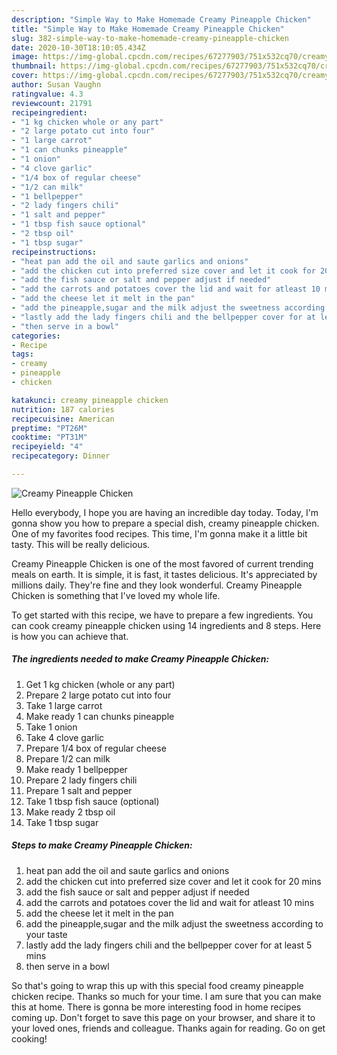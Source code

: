 ```yaml
---
description: "Simple Way to Make Homemade Creamy Pineapple Chicken"
title: "Simple Way to Make Homemade Creamy Pineapple Chicken"
slug: 382-simple-way-to-make-homemade-creamy-pineapple-chicken
date: 2020-10-30T18:10:05.434Z
image: https://img-global.cpcdn.com/recipes/67277903/751x532cq70/creamy-pineapple-chicken-recipe-main-photo.jpg
thumbnail: https://img-global.cpcdn.com/recipes/67277903/751x532cq70/creamy-pineapple-chicken-recipe-main-photo.jpg
cover: https://img-global.cpcdn.com/recipes/67277903/751x532cq70/creamy-pineapple-chicken-recipe-main-photo.jpg
author: Susan Vaughn
ratingvalue: 4.3
reviewcount: 21791
recipeingredient:
- "1 kg chicken whole or any part"
- "2 large potato cut into four"
- "1 large carrot"
- "1 can chunks pineapple"
- "1 onion"
- "4 clove garlic"
- "1/4 box of regular cheese"
- "1/2 can milk"
- "1 bellpepper"
- "2 lady fingers chili"
- "1 salt and pepper"
- "1 tbsp fish sauce optional"
- "2 tbsp oil"
- "1 tbsp sugar"
recipeinstructions:
- "heat pan add the oil and saute garlics and onions"
- "add the chicken cut into preferred size cover and let it cook for 20 mins"
- "add the fish sauce or salt and pepper adjust if needed"
- "add the carrots and potatoes cover the lid and wait for atleast 10 mins"
- "add the cheese let it melt in the pan"
- "add the pineapple,sugar and the milk adjust the sweetness according to your taste"
- "lastly add the lady fingers chili and the bellpepper cover for at least 5 mins"
- "then serve in a bowl"
categories:
- Recipe
tags:
- creamy
- pineapple
- chicken

katakunci: creamy pineapple chicken 
nutrition: 187 calories
recipecuisine: American
preptime: "PT26M"
cooktime: "PT31M"
recipeyield: "4"
recipecategory: Dinner

---
```



![Creamy Pineapple Chicken](https://img-global.cpcdn.com/recipes/67277903/751x532cq70/creamy-pineapple-chicken-recipe-main-photo.jpg)

Hello everybody, I hope you are having an incredible day today. Today, I'm gonna show you how to prepare a special dish, creamy pineapple chicken. One of my favorites food recipes. This time, I'm gonna make it a little bit tasty. This will be really delicious.



Creamy Pineapple Chicken is one of the most favored of current trending meals on earth. It is simple, it is fast, it tastes delicious. It's appreciated by millions daily. They're fine and they look wonderful. Creamy Pineapple Chicken is something that I've loved my whole life.


To get started with this recipe, we have to prepare a few ingredients. You can cook creamy pineapple chicken using 14 ingredients and 8 steps. Here is how you can achieve that.

<!--inarticleads1-->

##### The ingredients needed to make Creamy Pineapple Chicken:

1. Get 1 kg chicken (whole or any part)
1. Prepare 2 large potato cut into four
1. Take 1 large carrot
1. Make ready 1 can chunks pineapple
1. Take 1 onion
1. Take 4 clove garlic
1. Prepare 1/4 box of regular cheese
1. Prepare 1/2 can milk
1. Make ready 1 bellpepper
1. Prepare 2 lady fingers chili
1. Prepare 1 salt and pepper
1. Take 1 tbsp fish sauce (optional)
1. Make ready 2 tbsp oil
1. Take 1 tbsp sugar




<!--inarticleads2-->

##### Steps to make Creamy Pineapple Chicken:

1. heat pan add the oil and saute garlics and onions
1. add the chicken cut into preferred size cover and let it cook for 20 mins
1. add the fish sauce or salt and pepper adjust if needed
1. add the carrots and potatoes cover the lid and wait for atleast 10 mins
1. add the cheese let it melt in the pan
1. add the pineapple,sugar and the milk adjust the sweetness according to your taste
1. lastly add the lady fingers chili and the bellpepper cover for at least 5 mins
1. then serve in a bowl




So that's going to wrap this up with this special food creamy pineapple chicken recipe. Thanks so much for your time. I am sure that you can make this at home. There is gonna be more interesting food in home recipes coming up. Don't forget to save this page on your browser, and share it to your loved ones, friends and colleague. Thanks again for reading. Go on get cooking!
